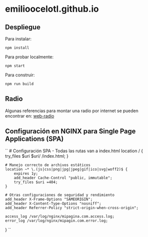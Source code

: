 # emilioocelotl.github.io

## Despliegue

Para instalar:

`npm install`

Para probar localmente:  

`npm start`

Para construir: 

`npm run build`

## Radio

Algunas referencias para montar una radio por internet se pueden encontrar en: [web-radio](https://0xacab.org/ocelotl/web-radio)

## Configuración en NGINX para Single Page Applications (SPA)

``
    # Configuración SPA - Todas las rutas van a index.html
    location / {
        try_files $uri $uri/ /index.html;
    }
    
    # Manejo correcto de archivos estáticos
    location ~* \.(js|css|png|jpg|jpeg|gif|ico|svg|woff2)$ {
        expires 1y;
        add_header Cache-Control "public, immutable";
        try_files $uri =404;
    }
    
    # Otras configuraciones de seguridad y rendimiento
    add_header X-Frame-Options "SAMEORIGIN";
    add_header X-Content-Type-Options "nosniff";
    add_header Referrer-Policy "strict-origin-when-cross-origin";
    
    access_log /var/log/nginx/mipagina.com.access.log;
    error_log /var/log/nginx/mipagin.com.error.log;
}
``
